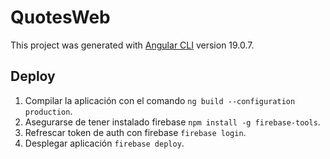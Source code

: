 # QuotesWeb
This project was generated with [Angular CLI](https://github.com/angular/angular-cli) version 19.0.7.

## Deploy
1. Compilar la aplicación con el comando `ng build --configuration production`.
2. Asegurarse de tener instalado firebase `npm install -g firebase-tools`.
3. Refrescar token de auth con firebase `firebase login`.
4. Desplegar aplicación `firebase deploy`.
